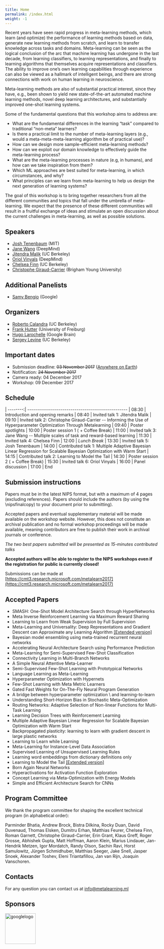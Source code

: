 ```yaml
---
title: Home
permalink: /index.html
weight: -1
---
```


Recent years have seen rapid progress in meta-learning methods, which learn (and optimize) the performance of learning methods based on data, generate new learning methods from scratch, and learn to transfer knowledge across tasks and domains. Meta-learning can be seen as the logical conclusion of the arc that machine learning has undergone in the last decade, from learning classifiers, to learning representations, and finally to learning algorithms that themselves acquire representations and classifiers. The ability to improve one’s own learning capabilities through experience can also be viewed as a hallmark of intelligent beings, and there are strong connections with work on human learning in neuroscience.

Meta-learning methods are also of substantial practical interest, since they have, e.g., been shown to yield new state-of-the-art automated machine learning methods, novel deep learning architectures, and substantially improved one-shot learning systems. 

Some of the fundamental questions that this workshop aims to address are:
- What are the fundamental differences in the learning “task” compared to traditional  “non-meta” learners?
- Is there a practical limit to the number of meta-learning layers (e.g., would a meta-meta-meta-learning algorithm be of practical use)?
- How can we design more sample-efficient meta-learning methods?
- How can we exploit our domain knowledge to effectively guide the meta-learning process?
- What are the meta-learning processes in nature (e.g, in humans), and how can we take inspiration from them?
- Which ML approaches are best suited for meta-learning, in which circumstances, and why?
- What principles can we learn from meta-learning to help us design the next generation of learning systems? 

The goal of this workshop is to bring together researchers from all the different communities and topics that fall under the umbrella of meta-learning. We expect that the presence of these different communities will result in a fruitful exchange of ideas and stimulate an open discussion about the current challenges in meta-learning, as well as possible solutions.


## Speakers ##
- [Josh Tenenbaum](http://web.mit.edu/cocosci/josh.html) (MIT)
- [Jane Wang]() (DeepMind)
- [Jitendra Malik](https://people.eecs.berkeley.edu/~malik/) (UC Berkeley)
- [Oriol Vinyals]() (DeepMind)
- [Chelsea Finn](https://people.eecs.berkeley.edu/~cbfinn/) (UC Berkeley) 
- [Christophe Giraud-Carrier]() (Brigham Young University)

## Additional Panelists  ##
- [Samy Bengio]() (Google)

## Organizers ##
- [Roberto Calandra](http://www.robertocalandra.com) (UC Berkeley)
- [Frank Hutter](http://www2.informatik.uni-freiburg.de/~hutter/) (University of Freiburg)
- [Hugo Larochelle](http://www.dmi.usherb.ca/~larocheh/index_en.html) (Google Brain)
- [Sergey Levine](https://people.eecs.berkeley.edu/~svlevine/) (UC Berkeley)

## Important dates ##
- Submission deadline: ~~03 November 2017~~ ([Anywhere on Earth](https://www.timeanddate.com/time/zones/aoe))
- Notification: ~~24 November 2017~~
- Camera ready: 04 December 2017
- Workshop: 09 December 2017

## Schedule ##

| --------:| ---------------------------------------------------
| 08:30 | Introduction and opening remarks 
| 08:40 | Invited talk 1: Jitendra Malik
| 09:10 | Invited talk 2: Christophe Giraud-Carrier -- Informing the Use of Hyperparameter Optimization Through Metalearning
| 09:40	| Poster spotlights
| 10:00 | Poster session 1 ( + Coffee Break)
| 11:00 | Invited talk 3: Jane Wang -- Multiple scales of task and reward-based learning
| 11:30 | Invited talk 4: Chelsea Finn
| 12:00 | *Lunch Break*
| 13:30 | Invited talk 5: Josh Tenenbaum
| 14:00 | Contributed talk 1: Multiple Adaptive Bayesian Linear Regression for Scalable Bayesian Optimization with Warm Start
| 14:15 | Contributed talk 2: Learning to Model the Tail 
| 14:30 | Poster session 2 ( + Coffee Break)
| 15:30 | Invited talk 6: Oriol Vinyals
| 16:00 | Panel discussion
| 17:00 | End 


## Submission instructions  ##

Papers must be in the latest NIPS format, but with a maximum of 4 pages (excluding references). Papers should include the authors (by using the \nipsfinalcopy) to your document prior to submitting). 

Accepted papers and eventual supplementary material will be made available on the workshop website. However, this does not constitute an archival publication and no formal workshop proceedings will be made available, meaning contributors are free to publish their work in archival journals or conference.

*The two best papers submitted will be presented as 15-minutes contributed talks*

**Accepted authors will be able to register to the NIPS workshops even if the registration for public is currently closed!**

Submissions can be made at [https://cmt3.research.microsoft.com/metalearn2017](https://cmt3.research.microsoft.com/metalearn2017)

## Accepted Papers  ##

- SMASH: One-Shot Model Architecture Search through HyperNetworks
- Meta Inverse Reinforcement Learning via Maximum Reward Sharing
- Learning to Learn from Weak Supervision by Full Supervision
- Meta-Learning and Universality: Deep Representations and Gradient Descent can Approximate any Learning Algorithm [[Extended version]](https://arxiv.org/pdf/1710.11622)
- Bayesian model ensembling using meta-trained recurrent neural networks
- Accelerating Neural Architecture Search using Performance Prediction
- Meta-Learning for Semi-Supervised Few-Shot Classification
- Connectivity Learning in Multi-Branch Networks
- A Simple Neural Attentive Meta-Learner
- Semi-Supervised Few-Shot Learning with Prototypical Networks
- Language Learning as Meta-Learning
- Hyperparameter Optimization with Hypernets
- Few-Shot Learning with Meta Metric Learners
- Gated Fast Weights for On-The-Fly Neural Program Generation
- A bridge between hyperparameter optimization \\ and learning-to-learn
- Understanding Short-Horizon Bias in Stochastic Meta-Optimization
- Routing Networks: Adaptive Selection of Non-linear Functions for Multi-Task Learning
- Learning Decision Trees with Reinforcement Learning
- Multiple Adaptive Bayesian Linear Regression for Scalable Bayesian Optimization with Warm Start
- Backpropagated plasticity: learning to learn with gradient descent in large plastic networks
- Learning to Learn while Learning
- Meta-Learning for Instance-Level Data Association
- Supervised Learning of Unsupervised Learning Rules
- Learning word embeddings from dictionary definitions only
- Learning to Model the Tail [[Extended version]](https://papers.nips.cc/paper/7278-learning-to-model-the-tail)
- Born Again Neural Networks
- Hyperactivations for Activation Function Exploration
- Concept Learning via Meta-Optimization with Energy Models
- Simple and Efficient Architecture Search for CNNs


## Program Committee ##

We thank the program committee for shaping the excellent technical program (in alphabetical order):   

Parminder Bhatia, Andrew Brock, Bistra Dilkina, Rocky Duan, David Duvenaud, Thomas Elsken, Dumitru Erhan, Matthias Feurer, Chelsea Finn, Roman Garnett, Christophe Giraud-Carrier, Erin Grant, Klaus Greff, Roger Grosse, Abhishek Gupta, Matt Hoffman, Aaron Klein, Marius Lindauer, Jan-Hendrik Metzen, Igor Mordatch, Randy Olson, Sachin Ravi, Horst Samulowitz, Jürgen Schmidhuber, Matthias	Seeger, Jake Snell, Jasper Snoek, Alexander	Toshev, Eleni Triantafillou, Jan van Rijn, Joaquin Vanschoren.

## Contacts  ##

For any question you can contact us at <info@metalearning.ml>

## Sponsors ##
<img src="https://upload.wikimedia.org/wikipedia/commons/2/2f/Google_2015_logo.svg" alt="googlelogo" title="google logo" height="100" />

 
